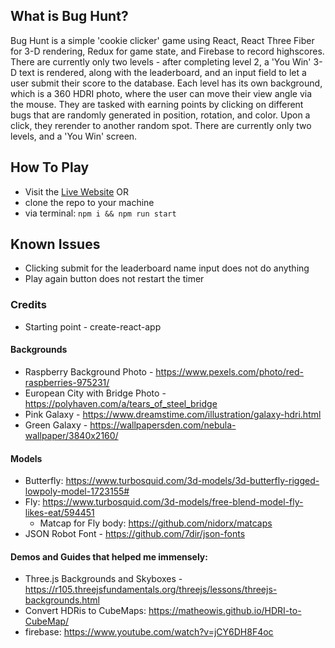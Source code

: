 ## What is Bug Hunt?

Bug Hunt is a simple 'cookie clicker' game using React, React Three Fiber for 3-D rendering, Redux for game state, and Firebase to record highscores.
There are currently only two levels - after completing level 2, a 'You Win' 3-D text is rendered, along with the leaderboard, and an input field to let a user submit their score to the database.
Each level has its own background, which is a 360 HDRI photo, where the user can move their view angle via the mouse. They are tasked with earning points by clicking on different bugs that are randomly generated in position, rotation, and color. Upon a click, they rerender to another random spot.
There are currently only two levels, and a 'You Win' screen.

## How To Play
- Visit the [Live Website](https://bug-hunt.onrender.com/)
OR
- clone the repo to your machine
- via terminal: `npm i && npm run start`

## Known Issues

- Clicking submit for the leaderboard name input does not do anything
- Play again button does not restart the timer

### Credits

- Starting point - create-react-app

#### Backgrounds

- Raspberry Background Photo - https://www.pexels.com/photo/red-raspberries-975231/
- European City with Bridge Photo - https://polyhaven.com/a/tears_of_steel_bridge
- Pink Galaxy - https://www.dreamstime.com/illustration/galaxy-hdri.html
- Green Galaxy - https://wallpapersden.com/nebula-wallpaper/3840x2160/

#### Models

- Butterfly: https://www.turbosquid.com/3d-models/3d-butterfly-rigged-lowpoly-model-1723155#
- Fly: https://www.turbosquid.com/3d-models/free-blend-model-fly-likes-eat/594451
  - Matcap for Fly body: https://github.com/nidorx/matcaps
- JSON Robot Font - https://github.com/7dir/json-fonts

#### Demos and Guides that helped me immensely:

- Three.js Backgrounds and Skyboxes - https://r105.threejsfundamentals.org/threejs/lessons/threejs-backgrounds.html
- Convert HDRis to CubeMaps: https://matheowis.github.io/HDRI-to-CubeMap/
- firebase: https://www.youtube.com/watch?v=jCY6DH8F4oc
